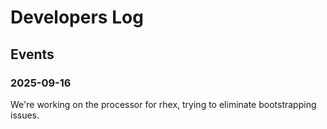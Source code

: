 # Developers Log

## Events

### 2025-09-16

We're working on the processor for rhex, trying to eliminate bootstrapping issues.
